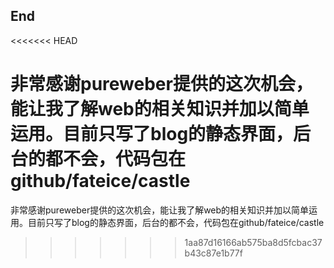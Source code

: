 ## End ##
<<<<<<< HEAD

非常感谢pureweber提供的这次机会，能让我了解web的相关知识并加以简单运用。目前只写了blog的静态界面，后台的都不会，代码包在github/fateice/castle 
=======
非常感谢pureweber提供的这次机会，能让我了解web的相关知识并加以简单运用。目前只写了blog的静态界面，后台的都不会，代码包在github/fateice/castle
>>>>>>> 1aa87d16166ab575ba8d5fcbac37b43c87e1b77f
